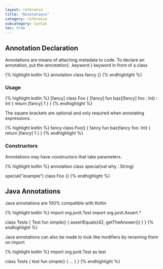 ```yaml
---
layout: reference
title: "Annotations"
category: reference
subcategory: syntax
toc: true
---
```


## Annotation Declaration
Annotations are means of attaching metadata to code. To declare an annotation, put the *annotation*{: .keyword } keyword in front of a class

{% highlight kotlin %}
annotation class fancy {}
{% endhighlight %}

### Usage

{% highlight kotlin %}
[fancy] class Foo {
  [fancy] fun baz([fancy] foo : Int) : Int {
    return [fancy] 1
  }
}
{% endhighlight %}

The square brackets are optional and only required when annotating expressions.

{% highlight kotlin %}
fancy class Foo() {
  fancy fun baz(fancy foo: Int) {
    return [fancy] 1
  }
}
{% endhighlight %}

### Constructors

Annotations may have constructors that take parameters.

{% highlight kotlin %}
annotation class special(val why : String)

special("example") class Foo {}
{% endhighlight %}

## Java Annotations

Java annotations are 100% compatible with Koltin

{% highlight kotlin %}
import org.junit.Test
import org.junit.Assert.*

class Tests {
  Test fun simple() {
    assertEquals(42, getTheAnswer())
  }
}
{% endhighlight %}

Java annotations can also be made to look like modifiers by renaming them on import

{% highlight kotlin %}
import org.junit.Test as test

class Tests {
  test fun simple() {
    ...
  }
}
{% endhighlight %}


